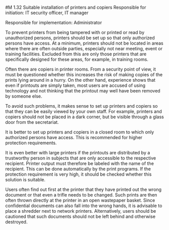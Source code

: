 #M 1.32 Suitable installation of printers and copiers
Responsible for initiation: IT security officer, IT manager

Responsible for implementation: Administrator

To prevent printers from being tampered with or printed or read by unauthorized persons, printers should be set up so that only authorized persons have access. At a minimum, printers should not be located in areas where there are often outside parties, especially not near meeting, event or training facilities. Excluded from this are only those printers that are specifically designed for these areas, for example, in training rooms.

Often there are copiers in printer rooms. From a security point of view, it must be questioned whether this increases the risk of making copies of the prints lying around in a hurry. On the other hand, experience shows that even if printouts are simply taken, most users are accused of using technology and not thinking that the printout may well have been removed by someone else.

To avoid such problems, it makes sense to set up printers and copiers so that they can be easily viewed by your own staff. For example, printers and copiers should not be placed in a dark corner, but be visible through a glass door from the secretariat.

It is better to set up printers and copiers in a closed room to which only authorized persons have access. This is recommended for higher protection requirements.

It is even better with large printers if the printouts are distributed by a trustworthy person in subjects that are only accessible to the respective recipient. Printer output must therefore be labeled with the name of the recipient. This can be done automatically by the print programs. If the protection requirement is very high, it should be checked whether this solution is suitable.

Users often find out first at the printer that they have printed out the wrong document or that even a trifle needs to be changed. Such prints are then often thrown directly at the printer in an open wastepaper basket. Since confidential documents can also fall into the wrong hands, it is advisable to place a shredder next to network printers. Alternatively, users should be cautioned that such documents should not be left behind and otherwise destroyed.



